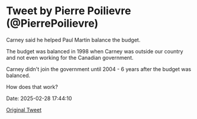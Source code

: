 # Tweet by Pierre Poilievre (@PierrePoilievre)

Carney said he helped Paul Martin balance the budget. 

The budget was balanced in 1998 when Carney was outside our country and not even working for the Canadian government. 

Carney didn't join the government until 2004 - 6 years after the budget was balanced. 

How does that work?

Date: 2025-02-28 17:44:10

[Original Tweet](https://x.com/PierrePoilievre/status/1895530445481103536)
